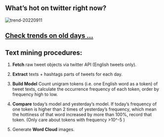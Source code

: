 ## What’s hot on twitter right now?

![trend-20220911][wordcloud]

[wordcloud]: https://raw.githubusercontent.com/xdqc/tweet-trend-everyday/master/word-cloud/trend-20220911.png?token=AF5V4P7ADR6KQBZ4CEDTNIK6AXRMU "trend-20220911"

## [Check trends on old days ...](https://github.com/xdqc/tweet-trend-everyday/tree/master/word-cloud)

## Text mining procedures:

1. **Fetch** raw tweet objects via twitter API (English tweets only).

2. **Extract** texts + hashtags parts of tweets for each day.

3. **Build Model** Count unigram tokens (i.e. one English word as a token) of tweet texts, calculate the occurrence frequency of each token, order by frequency high to low.

4. **Compare** today’s model and yesterday’s model. If today’s frequency of one token is higher than 2 times of yesterday’s frequency, which mean the hottiness of that word increased by more than 100%, record that token. (Only care about tokens with frequency >10^-5 )

5. Generate **Word Cloud** images.
